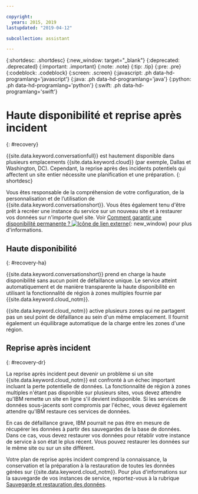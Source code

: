 ```yaml
---

copyright:
  years: 2015, 2019
lastupdated: "2019-04-12"

subcollection: assistant

---
```


{:shortdesc: .shortdesc}
{:new_window: target="_blank"}
{:deprecated: .deprecated}
{:important: .important}
{:note: .note}
{:tip: .tip}
{:pre: .pre}
{:codeblock: .codeblock}
{:screen: .screen}
{:javascript: .ph data-hd-programlang='javascript'}
{:java: .ph data-hd-programlang='java'}
{:python: .ph data-hd-programlang='python'}
{:swift: .ph data-hd-programlang='swift'}

# Haute disponibilité et reprise après incident
{: #recovery}

{{site.data.keyword.conversationfull}} est hautement disponible dans plusieurs emplacements {{site.data.keyword.cloud}} (par exemple, Dallas et Washington, DC). Cependant, la reprise après des incidents potentiels qui affectent un site entier nécessite une planification et une préparation.
{: shortdesc}

Vous êtes responsable de la compréhension de votre configuration, de la personnalisation et de l’utilisation de {{site.data.keyword.conversationshort}}. Vous êtes également tenu d'être prêt à recréer une instance du service sur un nouveau site et à restaurer vos données sur n'importe quel site. Voir [Comment garantir une disponibilité permanente ? ![Icône de lien externe](../../icons/launch-glyph.svg "Icône de lien externe")](/docs/overview?topic=overview-zero-downtime#zero-downtime){: new_window} pour plus d'informations.

## Haute disponibilité
{: #recovery-ha}

{{site.data.keyword.conversationshort}} prend en charge la haute disponibilité sans aucun point de défaillance unique. Le service atteint automatiquement et de manière transparente la haute disponibilité en utilisant la fonctionnalité de région à zones multiples fournie par {{site.data.keyword.cloud_notm}}.

{{site.data.keyword.cloud_notm}} active plusieurs zones qui ne partagent pas un seul point de défaillance au sein d'un même emplacement. Il fournit également un équilibrage automatique de la charge entre les zones d'une région. 

## Reprise après incident
{: #recovery-dr}

La reprise après incident peut devenir un problème si un site {{site.data.keyword.cloud_notm}} est confronté à un échec important incluant la perte potentielle de données. La fonctionnalité de région à zones multiples n'étant pas disponible sur plusieurs sites, vous devez attendre qu'IBM remette un site en ligne s'il devient indisponible. Si les services de données sous-jacents sont compromis par l'échec, vous devez également attendre qu'IBM restaure ces services de données.

En cas de défaillance grave, IBM pourrait ne pas être en mesure de récupérer les données à partir des sauvegardes de la base de données. Dans ce cas, vous devez restaurer vos données pour rétablir votre instance de service à son état le plus récent. Vous pouvez restaurer les données sur le même site ou sur un site différent. 

Votre plan de reprise après incident comprend la connaissance, la conservation et la préparation à la restauration de toutes les données gérées sur {{site.data.keyword.cloud_notm}}. Pour plus d'informations sur la sauvegarde de vos instances de service, reportez-vous à la rubrique [Sauvegarde et restauration des données](/docs/services/assistant?topic=assistant-backup).
